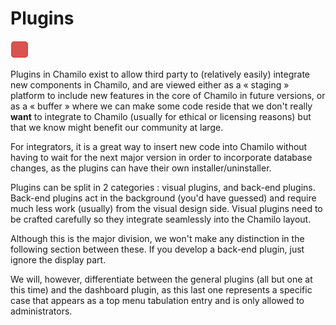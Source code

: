 # Plugins

![](../../.gitbook/assets/images33%20%288%29.png)

Plugins in Chamilo exist to allow third party to \(relatively easily\) integrate new components in Chamilo, and are viewed either as a « staging » platform to include new features in the core of Chamilo in future versions, or as a « buffer » where we can make some code reside that we don't really **want** to integrate to Chamilo \(usually for ethical or licensing reasons\) but that we know might benefit our community at large.

For integrators, it is a great way to insert new code into Chamilo without having to wait for the next major version in order to incorporate database changes, as the plugins can have their own installer/uninstaller.

Plugins can be split in 2 categories : visual plugins, and back-end plugins. Back-end plugins act in the background \(you'd have guessed\) and require much less work \(usually\) from the visual design side. Visual plugins need to be crafted carefully so they integrate seamlessly into the Chamilo layout.

Although this is the major division, we won't make any distinction in the following section between these. If you develop a back-end plugin, just ignore the display part.

We will, however, differentiate between the general plugins \(all but one at this time\) and the dashboard plugin, as this last one represents a specific case that appears as a top menu tabulation entry and is only allowed to administrators.

